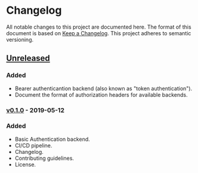 # Changelog

All notable changes to this project are documented here. The format of this document is based on [Keep a Changelog](https://keepachangelog.com). This project adheres to semantic versioning.

## [Unreleased]

### Added

- Bearer authenticantion backend (also known as "token authentication").
- Document the format of authorization headers for available backends.

### [v0.1.0] - 2019-05-12

### Added

- Basic Authentication backend.
- CI/CD pipeline.
- Changelog.
- Contributing guidelines.
- License.

[unreleased]: https://github.com/florimondmanca/starlette-auth-toolkit/compare/v0.1.0...HEAD
[v0.1.0]: https://github.com/florimondmanca/starlette-auth-toolkit/compare/48b5ffd...v0.1.0
